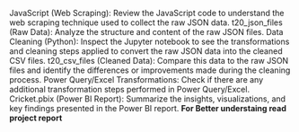 JavaScript (Web Scraping): Review the JavaScript code to understand the web scraping technique used to collect the raw JSON data.
t20_json_files (Raw Data): Analyze the structure and content of the raw JSON files.
Data Cleaning (Python): Inspect the Jupyter notebook to see the transformations and cleaning steps applied to convert the raw JSON data into the cleaned CSV files.
t20_csv_files (Cleaned Data): Compare this data to the raw JSON files and identify the differences or improvements made during the cleaning process.
Power Query/Excel Transformations: Check if there are any additional transformation steps performed in Power Query/Excel.
Cricket.pbix (Power BI Report): Summarize the insights, visualizations, and key findings presented in the Power BI report.
**For Better understaing read project report**
